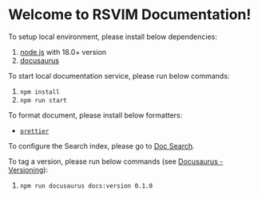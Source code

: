 # Welcome to RSVIM Documentation!

To setup local environment, please install below dependencies:

1. [node.js](https://nodejs.org/) with 18.0+ version
2. [docusaurus](https://docusaurus.io/)

To start local documentation service, please run below commands:

1. `npm install`
2. `npm run start`

To format document, please install below formatters:

- [`prettier`](https://prettier.io/)

To configure the Search index, please go to [Doc Search](https://docsearch.algolia.com/).

To tag a version, please run below commands (see [Docusaurus - Versioning](https://docusaurus.io/docs/versioning)):

1. `npm run docusaurus docs:version 0.1.0`
